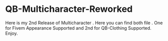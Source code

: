 # QB-Multicharacter-Reworked
Here is my 2nd Release of Multicharacter . Here you can find both file . One for Fivem Appearance Supported and 2nd for QB-Clothing Supported.
Enjoy. 
